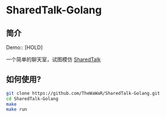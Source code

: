 SharedTalk-Golang
=================

## 简介
  Demo::  [HOLD]

  一个简单的聊天室，试图模仿 [SharedTalk](http://sharedtalk.com)


## 如何使用?

```bash
git clone https://github.com/TheWaWaR/SharedTalk-Golang.git
cd SharedTalk-Golang
make
make run
```
